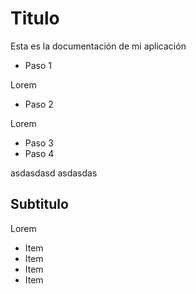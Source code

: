 # Titulo

Esta es la documentación de mi aplicación

- Paso 1

Lorem

- Paso 2

Lorem

- Paso 3
- Paso 4

asdasdasd
asdasdas

## Subtitulo

Lorem

- Item
- Item
- Item
- Item
